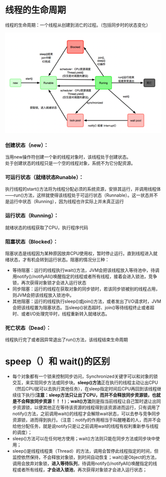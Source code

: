# 线程的生命周期

线程的生命周期：一个线程从创建到消亡的过程。（包括同步时的状态变化）

![](/assets/threadlifecycle.png)

### 创建状态（new）：

当用new操作符创建一个新的线程对象时，该线程处于创建状态。  
处于创建状态的线程只是一个空的线程对象，系统不为它分配资源。

### 可运行状态（就绪状态Runable）：

执行线程的start\(\)方法将为线程分配必须的系统资源，安排其运行，并调用线程体——run\(\)方法，这样就使得该线程处于可运行状态（Runnable）。这一状态并不是运行中状态（Running），因为线程也许实际上并未真正运行

### 运行状态（Running）：

就绪状态的线程获取了CPU，执行程序代码

### 阻塞状态（Blocked）：

阻塞状态是线程因为某种原因放弃CPU使用权，暂时停止运行。直到线程进入就绪状态，才有机会转到运行状态。阻塞的情况分三种：

* 等待阻塞：运行的线程执行wait\(\)方法，JVM会把该线程放入等待池中，待调用notify\(\)/notifyAll\(\)唤醒指定的线程或者所有线程，接着会进入锁池，竞争锁，再次获得对象锁才会进入运行状态
* 同步阻塞：运行的线程在获取对象的同步锁时，若该同步锁被别的线程占用，则JVM会把该线程放入锁池中。
* 其他阻塞：运行的线程执行sleep\(\)或join\(\)方法，或者发出了I/O请求时，JVM会把该线程置为阻塞状态。当sleep\(\)状态超时、join\(\)等待线程终止或者超时、或者I/O处理完毕时，线程重新转入就绪状态。

### 死亡状态（Dead）：

线程执行完了或者因异常退出了run\(\)方法，该线程结束生命周期

# speep（）和 wait\(\)的区别

* 每个对象都有一个锁来控制同步访问，Synchronized关键字可以和对象的锁交互，来实现同步方法或同步块。**sleep\(\)方法**正在执行的线程主动让出CPU（然后CPU就可以去执行其他任务），在sleep指定时间后CPU再回到该线程继续往下执行\(**注意：sleep方法只让出了CPU，而并不会释放同步资源锁，也就是不会释放同步资源！！！**\)；**wait\(\)方法**则是指当前线程让自己暂时退让出同步资源锁，以便其他正在等待该资源的线程得到该资源进而运行，只有调用了notify\(\)方法，之前调用wait\(\)的线程才会解除wait状态，可以去参与竞争同步资源锁，进而得到执行。（注意：notify的作用相当于叫醒睡着的人，而并不会给他分配任务，就是说notify只是让之前调用wait的线程有权利重新参与线程的调度）；
* sleep\(\)方法可以在任何地方使用；wait\(\)方法则只能在同步方法或同步块中使用；
* sleep\(\)是线程线程类（Thread）的方法，调用会暂停此线程指定的时间，但监控依然保持，不会释放对象锁，到时间自动恢复；wait\(\)是Object的方法，调用会放弃对象锁，**进入等待队列**，待调用notify\(\)/notifyAll\(\)唤醒指定的线程或者所有线程，**才会进入锁池**，再次获得对象锁才会进入运行状态；



